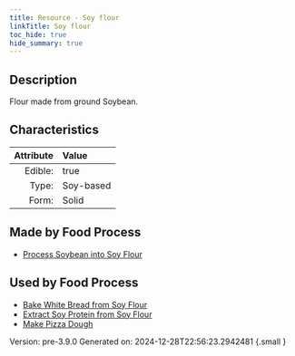 ```yaml
---
title: Resource - Soy flour
linkTitle: Soy flour
toc_hide: true
hide_summary: true
---
```


## Description
Flour made from ground Soybean.

## Characteristics

| Attribute      | Value |
|--------:|:------|
|Edible:|true|
|Type:|Soy-based|
|Form:|Solid|
 



## Made by Food Process

- [Process Soybean into Soy Flour](/docs/definitions/food/process-soybean-into-soy-flour)

    
## Used by Food Process

- [Bake White Bread from Soy Flour](/docs/definitions/food/bake-white-bread-from-soy-flour)
- [Extract Soy Protein from Soy Flour](/docs/definitions/food/extract-soy-protein-from-soy-flour)
- [Make Pizza Dough](/docs/definitions/food/make-pizza-dough)


Version: pre-3.9.0 Generated on: 2024-12-28T22:56:23.2942481
{.small }
